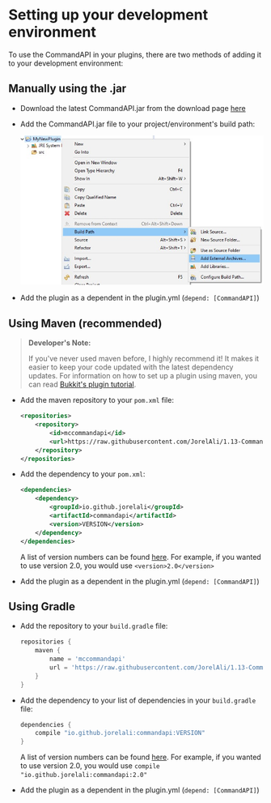 # Setting up your development environment

To use the CommandAPI in your plugins, there are two methods of adding it to your development environment:

## Manually using the .jar

- Download the latest CommandAPI.jar from the download page [here](https://github.com/JorelAli/1.13-Command-API/releases/latest)
- Add the CommandAPI.jar file to your project/environment's build path:

  ![](images/eclipse.jpg)
- Add the plugin as a dependent in the plugin.yml (`depend: [CommandAPI]`)

## Using Maven (recommended)

> **Developer's Note:**
>
> If you've never used maven before, I highly recommend it! It makes it easier to keep your code updated with the latest dependency updates. For information on how to set up a plugin using maven, you can read [Bukkit's plugin tutorial](https://bukkit.gamepedia.com/Plugin_Tutorial).

* Add the maven repository to your `pom.xml` file:

  ```xml
  <repositories>
      <repository>
          <id>mccommandapi</id>
          <url>https://raw.githubusercontent.com/JorelAli/1.13-Command-API/mvn-repo/1.13CommandAPI/</url>
      </repository>
  </repositories>
  ```

* Add the dependency to your `pom.xml`:

  ```xml
  <dependencies>
      <dependency>
          <groupId>io.github.jorelali</groupId>
          <artifactId>commandapi</artifactId>
          <version>VERSION</version>
      </dependency>
  </dependencies>
  ```
  A list of version numbers can be found [here](https://github.com/JorelAli/1.13-Command-API/tree/mvn-repo/1.13CommandAPI/io/github/jorelali/commandapi).
  For example, if you wanted to use version 2.0, you would use `<version>2.0</version>`

* Add the plugin as a dependent in the plugin.yml (`depend: [CommandAPI]`)

## Using Gradle

* Add the repository to your `build.gradle` file:

  ```gradle
  repositories {
      maven {
          name = 'mccommandapi'
          url = 'https://raw.githubusercontent.com/JorelAli/1.13-Command-API/mvn-repo/1.13CommandAPI/'
      }
  }
  ```

* Add the dependency to your list of dependencies in your `build.gradle` file:

  ```gradle
  dependencies {
      compile "io.github.jorelali:commandapi:VERSION"
  }
  ```

  A list of version numbers can be found [here](https://github.com/JorelAli/1.13-Command-API/tree/mvn-repo/1.13CommandAPI/io/github/jorelali/commandapi).
  For example, if you wanted to use version 2.0, you would use `compile "io.github.jorelali:commandapi:2.0"`

* Add the plugin as a dependent in the plugin.yml (`depend: [CommandAPI]`)

